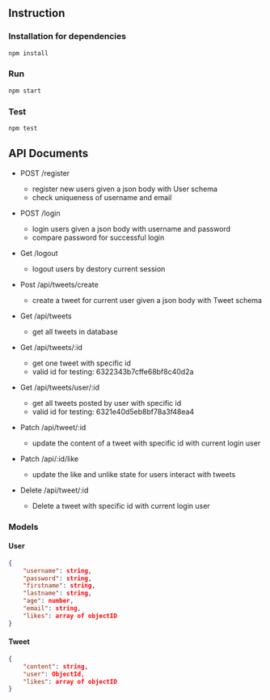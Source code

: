 
## Instruction

### Installation for dependencies

```bash
npm install
```
### Run

```bash
npm start
```
### Test

```bash
npm test
```

## API Documents


- POST /register
    - register new users given a json body with User schema
    - check uniqueness of username and email
- POST /login
    - login users given a json body with username and password
    - compare password for successful login
- Get /logout
    - logout users by destory current session

- Post /api/tweets/create
    - create a tweet for current user given a json body with Tweet schema
- Get /api/tweets
    - get all tweets in database
- Get /api/tweets/:id
    - get one tweet with specific id 
    - valid id for testing: 6322343b7cffe68bf8c40d2a
- Get /api/tweets/user/:id
    - get all tweets posted by user with specific id
    - valid id for testing: 6321e40d5eb8bf78a3f48ea4
- Patch /api/tweet/:id
    - update the content of a tweet with specific id with current login user
- Patch /api/:id/like
    - update the like and unlike state for users interact with tweets
- Delete /api/tweet/:id
    - Delete a tweet with specific id with current login user
### Models

#### User

```Json
{
    "username": string,
    "password": string,
    "firstname": string,
    "lastname": string,
    "age": number,
    "email": string,
    "likes": array of objectID
}
```

#### Tweet

```Json
{
    "content": string,
    "user": ObjectId,
    "likes": array of objectID
}
```
